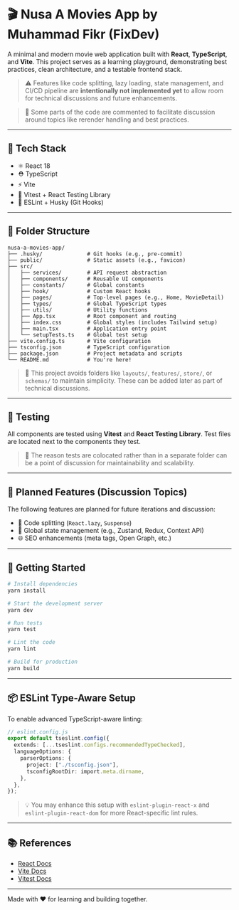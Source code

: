 # 🎬 Nusa A Movies App by Muhammad Fikr (FixDev)

A minimal and modern movie web application built with **React**, **TypeScript**, and **Vite**. This project serves as a learning playground, demonstrating best practices, clean architecture, and a testable frontend stack.

> ⚠️ Features like code splitting, lazy loading, state management, and CI/CD pipeline are **intentionally not implemented yet** to allow room for technical discussions and future enhancements.

> 💬 Some parts of the code are commented to facilitate discussion around topics like rerender handling and best practices.

---

## 🧰 Tech Stack

- ⚛️ React 18
- ⛑️ TypeScript
- ⚡ Vite
- 🧪 Vitest + React Testing Library
- 🧹 ESLint + Husky (Git Hooks)

---

## 📁 Folder Structure

```
nusa-a-movies-app/
├── .husky/              # Git hooks (e.g., pre-commit)
├── public/              # Static assets (e.g., favicon)
├── src/
│   ├── services/        # API request abstraction
│   ├── components/      # Reusable UI components
│   ├── constants/       # Global constants
│   ├── hook/            # Custom React hooks
│   ├── pages/           # Top-level pages (e.g., Home, MovieDetail)
│   ├── types/           # Global TypeScript types
│   ├── utils/           # Utility functions
│   ├── App.tsx          # Root component and routing
│   ├── index.css        # Global styles (includes Tailwind setup)
│   ├── main.tsx         # Application entry point
│   └── setupTests.ts    # Global test setup
├── vite.config.ts       # Vite configuration
├── tsconfig.json        # TypeScript configuration
├── package.json         # Project metadata and scripts
└── README.md            # You're here!
```

> 🧠 This project avoids folders like `layouts/`, `features/`, `store/`, or `schemas/` to maintain simplicity. These can be added later as part of technical discussions.

---

## 🧪 Testing

All components are tested using **Vitest** and **React Testing Library**. Test files are located next to the components they test.

> 📌 The reason tests are colocated rather than in a separate folder can be a point of discussion for maintainability and scalability.

---

## 🚧 Planned Features (Discussion Topics)

The following features are planned for future iterations and discussion:

- 🔀 Code splitting (`React.lazy`, `Suspense`)
- 🧵 Global state management (e.g., Zustand, Redux, Context API)
- 🌐 SEO enhancements (meta tags, Open Graph, etc.)

---

## 🚀 Getting Started

```bash
# Install dependencies
yarn install

# Start the development server
yarn dev

# Run tests
yarn test

# Lint the code
yarn lint

# Build for production
yarn build
```

---

## 📦 ESLint Type-Aware Setup

To enable advanced TypeScript-aware linting:

```ts
// eslint.config.js
export default tseslint.config({
  extends: [...tseslint.configs.recommendedTypeChecked],
  languageOptions: {
    parserOptions: {
      project: ["./tsconfig.json"],
      tsconfigRootDir: import.meta.dirname,
    },
  },
});
```

> 💡 You may enhance this setup with `eslint-plugin-react-x` and `eslint-plugin-react-dom` for more React-specific lint rules.

---

## 📚 References

- [React Docs](https://react.dev/)
- [Vite Docs](https://vitejs.dev/)
- [Vitest Docs](https://vitest.dev/)

---

Made with ❤️ for learning and building together.

